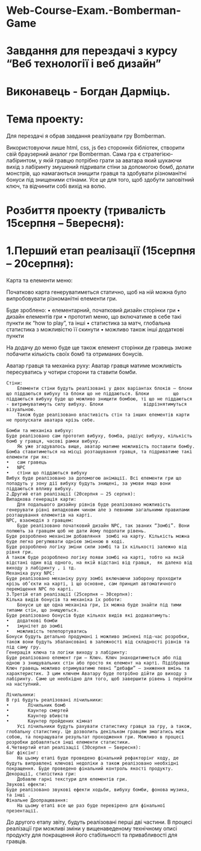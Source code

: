 # Web-Course-Exam.-Bomberman-Game
# Завдання для перездачі з курсу “Веб технології і веб дизайн”
# Виконавець - Богдан Дарміць.

# Тема проекту:
Для перездачі я обрав завдання реалізувати гру Bomberman.

Використовуючи лише html, css, js без сторонніх бібліотек, створити свій браузерний аналог гри Bomberman. Сама гра є стратегією-	лабіринтом, у якій гравцю потрібно грати за аватара який шукаючи вихід з лабіринту змушений підривати стіни за допомогою бомб, 		долати монстрів, що намагаються знищити гравця та здобувати різноманітні бонуси під знищеними стінами. Усе це для того, щоб 		здобути заповітний ключ, та відчинити собі вихід на волю.
	
# Розбиття проекту (тривалість  15серпня – 5вересня):

# 1.Перший етап реалізації (15серпня – 20серпня):
Карта та елементи меню:

Початково карта генеруватиметься статично, щоб на ній можна було випробовувати різноманітні елементи гри. 

Буде зроблено:
•	елементарний, початковий дизайн сторінки гри
•	дизайн елементів гри
•	прототип меню, що включатиме в себе такі пункти як “how to play”, та інші
•	статистика за матч, глобальна статистика з можливістю її скинути
•	можливо також інші додаткові пункти
			
На додачу до  меню буде ще також елемент сторінки де гравець зможе побачити кількість своїх бомб та отриманих бонусів.	

Аватар гравця та механіка руху:
Аватар гравця матиме можливість пересуватись у чотири сторони та ставити бомби. 
		
	Стіни:
		Елементи стіни будуть реалізовані у двох варіантах блоків – блоки що піддаються вибуху та блоки що не піддаються. Блоки 		що піддаються вибуху буде що можливо знищити бомбою, ті що не піддаються - витримуватимуть силу вибуху. Блоки 				відрізнятимуться візуальною.
		Також буде реалізовано властивість стін та інших елементів карти не пропускати аватара крізь себе.
		
	Бомби та механіка вибуху:
	Буде реалізовано сам прототип вибуху, бомба, радіус вибуху, кількість бомб у гравця, часові рамки вибуху.
		Як уже згадувалось вище, аватар матиме можливість поставити бомбу. Бомба ставитиметься на місці розташування гравця, та підриватиме такі елементи гри як:
	•	сам гравець
	•	NPC
	•	стіни що піддаються вибуху
	Вибух буде реалізовано за допомогою анімації. Всі елементи гри що попадуть у зону дії вибуху будуть знищені, за умови якщо вони піддаються впливу вибуху.
	2.Другий етап реалізації (20серпня – 25 серпня):
	Випадкова генерація карти:
		Для подальшого дизайну рівнів буде реалізовано можливість генерувати рівні випадковим чином але з певними загальними правилами розташування елементів на карті. 
	NPC, взаємодія з гравцем:
		Буде реалізовано початковий дизайн NPC, так званих “Зомбі”. Вони полюють за гравцем щоб не дати йому подолати рівень.
	Буде розроблено механізм добавляння  зомбі на карту. Кількість можна буде легко регулювати однією змінною в коді. 
	Буде розроблено логіку зміни сили зомбі та їх кількості залежно від рівня гри.
	А також буде розроблено логіку появи зомбі на карті, тобто на якій відстані один від одного, на якій відстані від гравця,  як далеко від виходу з лабіринту , і тд.
	Механіка руху NPC:
	Буде реалізовано механіку руху зомбі включаючи заборону проходити крізь об’єкти на карті, і що основне, сам принцип автоматичного переміщення NPC по карті.
	3.Третій етап реалізації (25серпня – 30серпня):
	Кілька видів бонусів та механіка їх роботи:
		Бонуси це ще одна механіка гри, їх можна буде знайти під тими типами стін, що знищуються. 
	Буде реалізовано бонусів буде кількох видів які додаватимуть:
	•	додаткові бомби
	•	імунітет до зомбі
	•	можливість телепортуватись
	Бонуси будуть детально продумані і можливо змінені під-час розробки, також вони будуть збалансовані в залежності від складності рівнів та під саму гру.
	Генерація ключа та логіки виходу з лабіринту:
	Буде реалізовано елемент гри – Ключ. Ключ знаходитиметься або під одною з знищувальних стін або просто як елемент на карті. Підібравши Ключ гравець можливо отримуватиме певні “дебафи” – зниження вмінь та характеристик. З цим ключем Аватару буде потрібно дійти до виходу з лабіринту. Саме це необхідно для того, щоб завершити рівень і перейти на наступний.

	Лічильники:
	В грі будуть реалізовані лічильники:
	•	    Лічильник бомб
	•	    Каунтер смертей
	•	    Каунтер вбивств
	•	    Каунтер пройдених кімнат
		Усі лічильники будуть рахувати статистику гравця за гру, а також, глобальну статистику. Це дозволить декільком гравцям змагатись між собою, та покращувати результат проходження гри. Можливо в процесі розробки добавляться інші елементи статистики. 
	4.Четвертий етап реалізації (30серпня – 5вересня):
	Баг фіксінг:
		На цьому етапі буде проведено фінальний рефакторінг коду, де будуть виправлені ключові недоліки а також реалізовано необхідні покращення. Буде проведено фінальний контроль якості продукту.
	Декорації, стилістика гри:
		Добавлю гарні текстури для елементів гри.
	Звукові ефекти:
	Буде реалізовано звукові ефекти ходьби, вибуху бомби, фонова музика, та інші .
	Фінальне Доопрацювання:
		На цьому етапі все ще раз буде перевірено для фінальної презентації.
До другого етапу звіту, будуть реалізовані перші дві частини.
В процесі реалізації гри можливі зміни у вищенаведеному технічному описі продукту для покращення його стабільності та привабливості для гравців.
